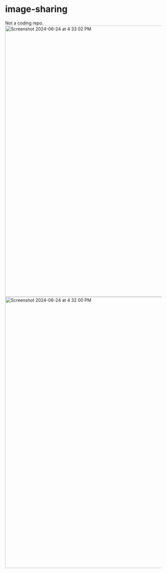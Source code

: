 # image-sharing
Not a coding repo.
<img width="871" alt="Screenshot 2024-06-24 at 4 33 02 PM" src="https://github.com/pythonpioneer/image-sharing/assets/85961247/4f741620-0661-4b68-b365-2d07f1ce9e6a">
<img width="871" alt="Screenshot 2024-06-24 at 4 32 00 PM" src="https://github.com/pythonpioneer/image-sharing/assets/85961247/26e2e50d-687c-40da-8ded-a6e74db8fb6e">
